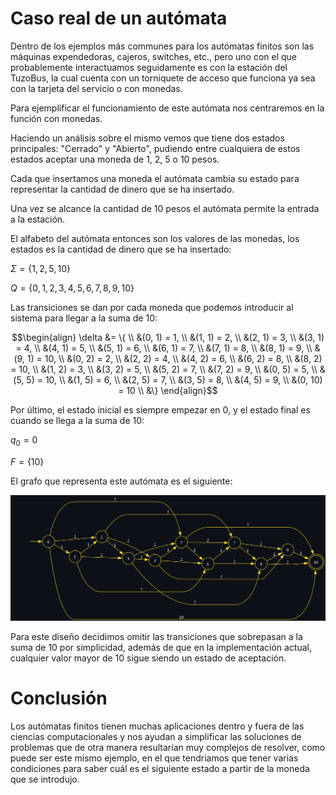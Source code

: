# Caso real de un autómata

Dentro de los ejemplos más communes para los autómatas finitos son las máquinas expendedoras, cajeros, switches, etc., pero uno con el que probablemente interactuamos seguidamente es con la estación del TuzoBus, la cual cuenta con un torniquete de acceso que funciona ya sea con la tarjeta del servicio o con monedas.

Para ejemplificar el funcionamiento de este autómata nos centraremos en la función con monedas.

Haciendo un análisis sobre el mismo vemos que tiene dos estados principales: "Cerrado" y "Abierto", pudiendo entre cualquiera de estos estados aceptar una moneda de 1, 2, 5 o 10 pesos.

Cada que insertamos una moneda el autómata cambia su estado para representar la cantidad de dinero que se ha insertado.

Una vez se alcance la cantidad de 10 pesos el autómata permite la entrada a la estación.

El alfabeto del autómata entonces son los valores de las monedas, los estados es la cantidad de dinero que se ha insertado:

$\Sigma = \{1, 2, 5, 10\}$

$Q = \{0, 1, 2, 3, 4, 5, 6, 7, 8, 9, 10\}$

Las transiciones se dan por cada moneda que podemos introducir al sistema para llegar a la suma de 10:

```math
\begin{align}
\delta &= \{ \\
&(0, 1) = 1, \\
&(1, 1) = 2, \\
&(2, 1) = 3, \\
&(3, 1) = 4, \\
&(4, 1) = 5, \\
&(5, 1) = 6, \\
&(6, 1) = 7, \\
&(7, 1) = 8, \\
&(8, 1) = 9, \\
&(9, 1) = 10, \\
&(0, 2) = 2, \\
&(2, 2) = 4, \\
&(4, 2) = 6, \\
&(6, 2) = 8, \\
&(8, 2) = 10, \\
&(1, 2) = 3, \\
&(3, 2) = 5, \\
&(5, 2) = 7, \\
&(7, 2) = 9, \\
&(0, 5) = 5, \\
&(5, 5) = 10, \\
&(1, 5) = 6, \\
&(2, 5) = 7, \\
&(3, 5) = 8, \\
&(4, 5) = 9, \\
&(0, 10) = 10 \\
&\}
\end{align}
```

Por último, el estado inicial es siempre empezar en 0, y el estado final es cuando se llega a la suma de 10:

$q_0 = 0$

$F = \{10\}$

El grafo que representa este autómata es el siguiente:

![Diagrama de transiciones](img/tuzo.png)

Para este diseño decidimos omitir las transiciones que sobrepasan a la suma de 10 por simplicidad, además de que en la implementación actual, cualquier valor mayor de 10 sigue siendo un estado de aceptación.

# Conclusión

Los autómatas finitos tienen muchas aplicaciones dentro y fuera de las ciencias computacionales y nos ayudan a simplificar las soluciones de problemas que de otra manera resultarían muy complejos de resolver, como puede ser este mismo ejemplo, en el que tendríamos que tener varias condiciones para saber cuál es el siguiente estado a partir de la moneda que se introdujo.
